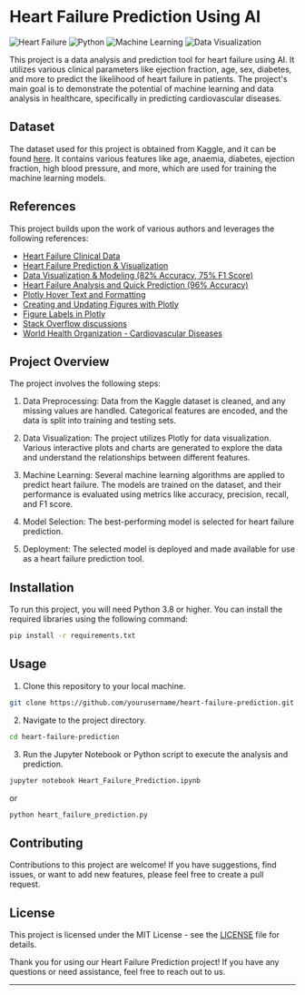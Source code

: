 # Heart Failure Prediction Using AI

![Heart Failure](https://img.shields.io/badge/Heart%20Failure-Prediction-blue)
![Python](https://img.shields.io/badge/Python-3.8%2B-green)
![Machine Learning](https://img.shields.io/badge/Machine%20Learning-Scikit%20Learn-orange)
![Data Visualization](https://img.shields.io/badge/Data%20Visualization-Plotly-blue)

This project is a data analysis and prediction tool for heart failure using AI. It utilizes various clinical parameters like ejection fraction, age, sex, diabetes, and more to predict the likelihood of heart failure in patients. The project's main goal is to demonstrate the potential of machine learning and data analysis in healthcare, specifically in predicting cardiovascular diseases.

## Dataset

The dataset used for this project is obtained from Kaggle, and it can be found [here](https://www.kaggle.com/andrewmvd/heart-failure-clinical-data). It contains various features like age, anaemia, diabetes, ejection fraction, high blood pressure, and more, which are used for training the machine learning models.

## References

This project builds upon the work of various authors and leverages the following references:

- [Heart Failure Clinical Data](https://www.kaggle.com/andrewmvd/heart-failure-clinical-data)
- [Heart Failure Prediction & Visualization](https://www.kaggle.com/sanchitakarmakar/heart-failure-prediction-visualization)
- [Data Visualization & Modeling (82% Accuracy, 75% F1 Score)](https://www.kaggle.com/isaienkov/data-visualization-modeling-82-acc-75-f1)
- [Heart Failure Analysis and Quick Prediction (96% Accuracy)](https://www.kaggle.com/nayansakhiya/heart-fail-analysis-and-quick-prediction-96-rate)
- [Plotly Hover Text and Formatting](https://plotly.com/python/hover-text-and-formatting/)
- [Creating and Updating Figures with Plotly](https://plotly.com/python/creating-and-updating-figures/)
- [Figure Labels in Plotly](https://plotly.com/python/figure-labels/)
- [Stack Overflow discussions](https://stackoverflow.com/questions/59993512/plotly-sunburst-typeerror-sunburst-got-an-unexpected-keyword-argument-path)
- [World Health Organization - Cardiovascular Diseases](https://www.who.int/health-topics/cardiovascular-diseases#tab=tab_1)

## Project Overview

The project involves the following steps:

1. Data Preprocessing: Data from the Kaggle dataset is cleaned, and any missing values are handled. Categorical features are encoded, and the data is split into training and testing sets.

2. Data Visualization: The project utilizes Plotly for data visualization. Various interactive plots and charts are generated to explore the data and understand the relationships between different features.

3. Machine Learning: Several machine learning algorithms are applied to predict heart failure. The models are trained on the dataset, and their performance is evaluated using metrics like accuracy, precision, recall, and F1 score.

4. Model Selection: The best-performing model is selected for heart failure prediction.

5. Deployment: The selected model is deployed and made available for use as a heart failure prediction tool.

## Installation

To run this project, you will need Python 3.8 or higher. You can install the required libraries using the following command:

```bash
pip install -r requirements.txt
```

## Usage

1. Clone this repository to your local machine.

```bash
git clone https://github.com/yourusername/heart-failure-prediction.git
```

2. Navigate to the project directory.

```bash
cd heart-failure-prediction
```

3. Run the Jupyter Notebook or Python script to execute the analysis and prediction.

```bash
jupyter notebook Heart_Failure_Prediction.ipynb
```

or

```bash
python heart_failure_prediction.py
```

## Contributing

Contributions to this project are welcome! If you have suggestions, find issues, or want to add new features, please feel free to create a pull request.

## License

This project is licensed under the MIT License - see the [LICENSE](LICENSE) file for details.

Thank you for using our Heart Failure Prediction project! If you have any questions or need assistance, feel free to reach out to us.

---
